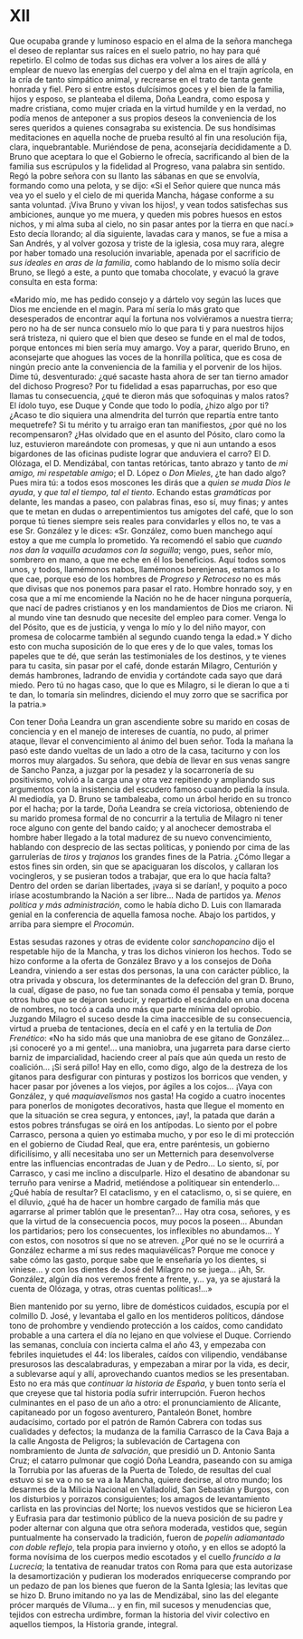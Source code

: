 # XII

Que ocupaba grande y luminoso espacio en el alma de la señora manchega el deseo
de replantar sus raíces en el suelo patrio, no hay para qué repetirlo. El colmo
de todas sus dichas era volver a los aires de allá y emplear de nuevo las
energías del cuerpo y del alma en el trajín agrícola, en la cría de tanto
simpático animal, y recrearse en el trato de tanta gente honrada y fiel. Pero
si entre estos dulcísimos goces y el bien de la familia, hijos y esposo, se
planteaba el dilema, Doña Leandra, como esposa y madre cristiana, como mujer
criada en la virtud humilde y en la verdad, no podía menos de anteponer a sus
propios deseos la conveniencia de los seres queridos a quienes consagraba su
existencia. De sus hondísimas meditaciones en aquella noche de prueba resultó
al fin una resolución fija, clara, inquebrantable. Muriéndose de pena,
aconsejaría decididamente a D. Bruno que aceptara lo que el Gobierno le
ofrecía, sacrificando al bien de la familia sus escrúpulos y la fidelidad al
Progreso, vana palabra sin sentido. Regó la pobre señora con su llanto las
sábanas en que se envolvía, formando como una pelota, y se dijo: «Si el Señor
quiere que nunca más vea yo el suelo y el cielo de mi querida Mancha, hágase
conforme a su santa voluntad. ¡Viva Bruno y vivan los hijos!, y vean todos
satisfechas sus ambiciones, aunque yo me muera, y queden mis pobres huesos en
estos nichos, y mi alma suba al cielo, no sin pasar antes por la tierra en que
nací.» Esto decía llorando; al día siguiente, lavadas cara y manos, se fue
a misa a San Andrés, y al volver gozosa y triste de la iglesia, cosa muy rara,
alegre por haber tomado una resolución invariable, apenada por el sacrificio de
*sus ideales en aras de la familia*, como hablando de lo mismo solía decir
Bruno, se llegó a este, a punto que tomaba chocolate, y evacuó la grave
consulta en esta forma:

«Marido mío, me has pedido consejo y a dártelo voy según las luces que Dios me
enciende en el magín. Para mí sería lo más grato que desesperados de encontrar
aquí la fortuna nos volviéramos a nuestra tierra; pero no ha de ser nunca
consuelo mío lo que para ti y para nuestros hijos será tristeza, ni quiero que
el bien que deseo se funde en el mal de todos, porque entonces mi bien sería
muy amargo. Voy a parar, querido Bruno, en aconsejarte que ahogues las voces de
la honrilla política, que es cosa de ningún precio ante la conveniencia de la
familia y el porvenir de los hijos. Dime tú, desventurado: ¿qué sacaste hasta
ahora de ser tan tierno amador del dichoso Progreso? Por tu fidelidad a esas
paparruchas, por eso que llamas tu consecuencia, ¿qué te dieron más que
sofoquinas y malos ratos? El ídolo tuyo, ese Duque y Conde que todo lo podía,
¿hizo algo por ti? ¿Acaso te dio siquiera una almendrita del turrón que
repartía entre tanto mequetrefe? Si tu mérito y tu arraigo eran tan
manifiestos, ¿por qué no los recompensaron? ¿Has olvidado que en el asunto del
Pósito, claro como la luz, estuvieron mareándote con promesas, y que ni aun
untando a esos bigardones de las oficinas pudiste lograr que anduviera el
carro? El D. Olózaga, el D. Mendizábal, con tantas retóricas, tanto abrazo
y tanto de *mi amigo, mi respetable amigo*; el D. López o *Don Mieles*, ¿te han
dado algo? Pues mira tú: a todos esos moscones les dirás que a *quien se muda
Dios le ayuda*, y *que tal el tiempo, tal el tiento*. Echando estas
*gramáticas* por delante, les mandas a paseo, con palabras finas, eso sí, muy
finas; y antes que te metan en dudas o arrepentimientos tus amigotes del café,
que lo son porque tú tienes siempre seis reales para convidarles y ellos no, te
vas a ese Sr. González y le dices: «Sr. González, como buen manchego aquí estoy
a que me cumpla lo prometido. Ya recomendó el sabio que *cuando nos dan la
vaquilla acudamos con la soguilla*; vengo, pues, señor mío, sombrero en mano,
a que me eche en él los beneficios. Aquí todos somos unos, y todos, llamémonos
nabos, llamémonos berenjenas, estamos a lo que cae, porque eso de los hombres
de *Progreso y Retroceso* no es más que divisas que nos ponemos para pasar el
rato. Hombre honrado soy, y en cosa que a mí me encomiende la Nación no he de
hacer ninguna porquería, que nací de padres cristianos y en los mandamientos de
Dios me criaron. Ni al mundo vine tan desnudo que necesite del empleo para
comer. Venga lo del Pósito, que es de justicia, y venga lo mío y lo del niño
mayor, con promesa de colocarme también al segundo cuando tenga la edad.»
Y dicho esto con mucha suposición de lo que eres y de lo que vales, tomas los
papeles que te dé, que serán las testimoniales de los destinos, y te vienes
para tu casita, sin pasar por el café, donde estarán Milagro, Centurión y demás
hambrones, ladrando de envidia y cortándote cada sayo que dará miedo. Pero tú
no hagas caso, que lo que es Milagro, si le dieran lo que a ti te dan, lo
tomaría sin melindres, diciendo el muy zorro que se sacrifica por la patria.»

Con tener Doña Leandra un gran ascendiente sobre su marido en cosas de
conciencia y en el manejo de intereses de cuantía, no pudo, al primer ataque,
llevar el convencimiento al ánimo del buen señor. Toda la mañana la pasó este
dando vueltas de un lado a otro de la casa, taciturno y con los morros muy
alargados. Su señora, que debía de llevar en sus venas sangre de Sancho Panza,
a juzgar por la pesadez y la socarronería de su positivismo, volvió a la carga
una y otra vez repitiendo y ampliando sus argumentos con la insistencia del
escudero famoso cuando pedía la ínsula. Al mediodía, ya D. Bruno se tambaleaba,
como un árbol herido en su tronco por el hacha; por la tarde, Doña Leandra se
creía victoriosa, obteniendo de su marido promesa formal de no concurrir a la
tertulia de Milagro ni tener roce alguno con gente del bando caído; y al
anochecer demostraba el hombre haber llegado a la total madurez de su nuevo
convencimiento, hablando con desprecio de las sectas políticas, y poniendo por
cima de las garrulerías de *tiros* y *trajanos* los grandes fines de la Patria.
¿Cómo llegar a estos fines sin orden, sin que se apaciguaran los díscolos,
y callaran los vocingleros, y se pusieran todos a trabajar, que era lo que
hacía falta? Dentro del orden se darían libertades, ¡vaya si se darían!,
y poquito a poco iríase acostumbrando la Nación a ser libre... Nada de partidos
ya. *Menos política y más administración*, como le había dicho D. Luis con
llamarada genial en la conferencia de aquella famosa noche. Abajo los partidos,
y arriba para siempre el *Procomún*.

Estas sesudas razones y otras de evidente color *sanchopancino* dijo el
respetable hijo de la Mancha, y tras los dichos vinieron los hechos. Todo se
hizo conforme a la oferta de González Bravo y a los consejos de Doña Leandra,
viniendo a ser estas dos personas, la una con carácter público, la otra privada
y obscura, los determinantes de la defección del gran D. Bruno, la cual, dígase
de paso, no fue tan sonada como él pensaba y temía, porque otros hubo que se
dejaron seducir, y repartido el escándalo en una docena de nombres, no tocó
a cada uno más que parte mínima del oprobio. Juzgando Milagro el suceso desde
la cima inaccesible de su consecuencia, virtud a prueba de tentaciones, decía
en el café y en la tertulia de *Don Frenético*: «No ha sido más que una
maniobra de ese gitano de González... ¡si conoceré yo a mi gente!... una
maniobra, una jugarreta para darse cierto barniz de imparcialidad, haciendo
creer al país que aún queda un resto de coalición... ¡Si será pillo! Hay en
ello, como digo, algo de la destreza de los gitanos para desfigurar con
pinturas y postizos los borricos que venden, y hacer pasar por jóvenes a los
viejos, por ágiles a los cojos... ¡Vaya con González, y qué *maquiavelismos*
nos gasta! Ha cogido a cuatro inocentes para ponerlos de monigotes decorativos,
hasta que llegue el momento en que la situación se crea segura, y entonces,
¡ay!, la patada que darán a estos pobres tránsfugas se oirá en los antípodas.
Lo siento por el pobre Carrasco, persona a quien yo estimaba mucho, y por eso
le di mi protección en el gobierno de Ciudad Real, que era, entre paréntesis,
un gobierno dificilísimo, y allí necesitaba uno ser un Metternich para
desenvolverse entre las influencias encontradas de Juan y de Pedro... Lo
siento, sí, por Carrasco, y casi me inclino a disculparle. Hizo el desatino de
abandonar su terruño para venirse a Madrid, metiéndose a politiquear sin
entenderlo... ¿Qué había de resultar? El cataclismo, y en el cataclismo, o, si
se quiere, en el diluvio, ¿qué ha de hacer un hombre cargado de familia más que
agarrarse al primer tablón que le presentan?... Hay otra cosa, señores, y es
que la virtud de la consecuencia pocos, muy pocos la poseen... Abundan los
partidarios; pero los consecuentes, los inflexibles no abundamos... Y con
estos, con nosotros sí que no se atreven. ¿Por qué no se le ocurrirá a González
echarme a mí sus redes maquiavélicas? Porque me conoce y sabe cómo las gasto,
porque sabe que le enseñaría yo los dientes, si viniese... y con los dientes de
José del Milagro no se juega... ¡Ah, Sr. González, algún día nos veremos frente
a frente, y... ya, ya se ajustará la cuenta de Olózaga, y otras, otras cuentas
políticas!...»

Bien mantenido por su yerno, libre de domésticos cuidados, escupía por el
colmillo D. José, y levantaba el gallo en los mentideros políticos, dándose
tono de prohombre y vendiendo protección a los caídos, como candidato probable
a una cartera el día no lejano en que volviese el Duque. Corriendo las semanas,
concluía con incierta calma el año 43, y empezaba con febriles inquietudes el
44: los liberales, caídos con vilipendio, vendábanse presurosos las
descalabraduras, y empezaban a mirar por la vida, es decir, a sublevarse aquí
y allí, aprovechando cuantos medios se les presentaban. Esto no era más que
*continuar la historia de España*, y buen tonto sería el que creyese que tal
historia podía sufrir interrupción. Fueron hechos culminantes en el paso de un
año a otro: el pronunciamiento de Alicante, capitaneado por un fogoso
aventurero, Pantaleón Bonet, hombre audacísimo, cortado por el patrón de Ramón
Cabrera con todas sus cualidades y defectos; la mudanza de la familia Carrasco
de la Cava Baja a la calle Angosta de Peligros; la sublevación de Cartagena con
nombramiento de Junta *de salvación*, que presidió un D. Antonio Santa Cruz; el
catarro pulmonar que cogió Doña Leandra, paseando con su amiga la Torrubia por
las afueras de la Puerta de Toledo, de resultas del cual estuvo si se va o no
se va a la Mancha, quiere decirse, al otro mundo; los desarmes de la Milicia
Nacional en Valladolid, San Sebastián y Burgos, con los disturbios y porrazos
consiguientes; los amagos de levantamiento carlista en las provincias del
Norte; los nuevos vestidos que se hicieron Lea y Eufrasia para dar testimonio
público de la nueva posición de su padre y poder alternar con alguna que otra
señora moderada, vestidos que, según puntualmente ha conservado la tradición,
fueron de *popelín adiamantado con doble reflejo*, tela propia para invierno
y otoño, y en ellos se adoptó la forma novísima de los cuerpos medio escotados
y el cuello *fruncido a la Lucrecia*; la tentativa de reanudar tratos con Roma
para que esta autorizase la desamortización y pudieran los moderados
enriquecerse comprando por un pedazo de pan los bienes que fueron de la Santa
Iglesia; las levitas que se hizo D. Bruno imitando no ya las de Mendizábal,
sino las del elegante prócer marqués de Viluma... y en fin, mil sucesos
y menudencias que, tejidos con estrecha urdimbre, forman la historia del vivir
colectivo en aquellos tiempos, la Historia grande, integral.
